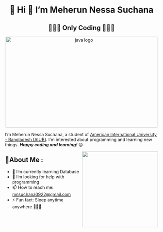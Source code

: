 

<h1 align="center">👋 Hi 👋 I’m Meherun Nessa Suchana </h1>
<h2 align="center"> 👩🏻‍💻 Only Coding 👩🏼‍💻 </h2>
<div align="center"> <img src="https://media.tenor.com/0GcbKtVSr8sAAAAC/geek-laptop.gif" height="300" width="500" alt="java logo" /> </div> 
<!--  <div align="center"> <img src="https://media.tenor.com/v3Kzb5rlFdgAAAAi/mochi-cute.gif" height="400" width="400" alt="java logo" /> </div> -->

I’m Meherun Nessa Suchana, a student of [American International University - Bangladesh (AIUB)](https://www.aiub.edu/). I'm interested about programming and learning new things. ***Happy coding and learning!*** 😊

<!-- <div align="right"> <img src="https://media.tenor.com/jHg-q58KgiYAAAAC/scaler-create-impact.gif" height="350" width="500" alt="java logo" /> </div> -->
<img align="right" height="250" src=https://media.tenor.com/jHg-q58KgiYAAAAC/scaler-create-impact.gif  /> 

<h2 align="left"> 💫About Me : </h2>

- 🌱 I’m currently learning Database
- 🤔 I’m looking for help with programming
- 📫 How to reach me: mnsuchana0922@gmail.com
- ⚡ Fun fact: Sleep anytime anywhere 🥱😴💤
  

<!--
**MeherunNessaSuchana/MeherunNessaSuchana** is a ✨ _special_ ✨ repository because its `README.md` (this file) appears on your GitHub profile.

Here are some ideas to get you started:

- 🔭 I’m currently working on ...
- 🌱 I’m currently learning ...
- 👯 I’m looking to collaborate on ...
- 🤔 I’m looking for help with ...
- 💬 Ask me about ...
- 📫 How to reach me: ...
- 😄 Pronouns: ...
- ⚡ Fun fact: ...
-->
